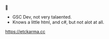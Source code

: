 👋

- GSC Dev, not very talaented.
- Knows a little html, and c#, but not alot at all.

https://etckarma.cc
